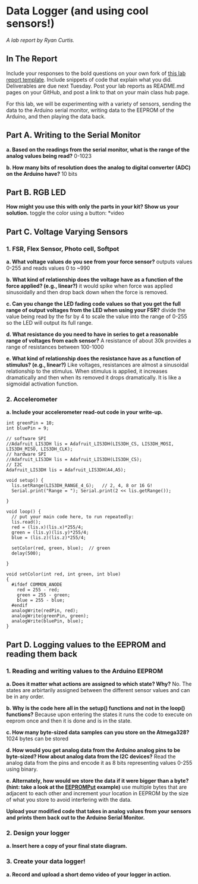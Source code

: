 # Data Logger (and using cool sensors!)

*A lab report by Ryan Curtis.*

## In The Report

Include your responses to the bold questions on your own fork of [this lab report template](https://github.com/FAR-Lab/IDD-Fa18-Lab2). Include snippets of code that explain what you did. Deliverables are due next Tuesday. Post your lab reports as README.md pages on your GitHub, and post a link to that on your main class hub page.

For this lab, we will be experimenting with a variety of sensors, sending the data to the Arduino serial monitor, writing data to the EEPROM of the Arduino, and then playing the data back.

## Part A.  Writing to the Serial Monitor
 
**a. Based on the readings from the serial monitor, what is the range of the analog values being read?**
0-1023
 
**b. How many bits of resolution does the analog to digital converter (ADC) on the Arduino have?**
10 bits

## Part B. RGB LED

**How might you use this with only the parts in your kit? Show us your solution.**
toggle the color using a button:
*video

## Part C. Voltage Varying Sensors 
 
### 1. FSR, Flex Sensor, Photo cell, Softpot

**a. What voltage values do you see from your force sensor?**
outputs values 0-255 and reads values 0 to ~990

**b. What kind of relationship does the voltage have as a function of the force applied? (e.g., linear?)**
it would spike when force was applied sinusoidally and then drop back down when the force is removed.

**c. Can you change the LED fading code values so that you get the full range of output voltages from the LED when using your FSR?**
divide the value being read by the fsr by 4 to scale the value into the range of 0-255 so the LED will output its full range.

**d. What resistance do you need to have in series to get a reasonable range of voltages from each sensor?**
A resistance of about 30k provides a range of resistances between 100-1000

**e. What kind of relationship does the resistance have as a function of stimulus? (e.g., linear?)**
Like voltages, resistances are almost a sinusoidal relationship to the stimulus. When stimulus is applied, it increases dramatically and then when its removed it drops dramatically. It is like a sigmoidal activation function.

### 2. Accelerometer
 
**a. Include your accelerometer read-out code in your write-up.**
```int redPin =11;
int greenPin = 10;
int bluePin = 9;
 
// software SPI
//Adafruit_LIS3DH lis = Adafruit_LIS3DH(LIS3DH_CS, LIS3DH_MOSI, LIS3DH_MISO, LIS3DH_CLK);
// hardware SPI
//Adafruit_LIS3DH lis = Adafruit_LIS3DH(LIS3DH_CS);
// I2C
Adafruit_LIS3DH lis = Adafruit_LIS3DH(A4,A5);

void setup() {
  lis.setRange(LIS3DH_RANGE_4_G);   // 2, 4, 8 or 16 G!
  Serial.print("Range = "); Serial.print(2 << lis.getRange());  

}

void loop() {
  // put your main code here, to run repeatedly:
  lis.read();
  red = (lis.x)(lis.x)*255/4;
  green = (lis.y)(lis.y)*255/4;
  blue = (lis.z)(lis.z)*255/4;
  
  setColor(red, green, blue);  // green
  delay(500);
  
}

void setColor(int red, int green, int blue)
{
  #ifdef COMMON_ANODE
    red = 255 - red;
    green = 255 - green;
    blue = 255 - blue;
  #endif
  analogWrite(redPin, red);
  analogWrite(greenPin, green);
  analogWrite(bluePin, blue);  
}
```


## Part D. Logging values to the EEPROM and reading them back
 
### 1. Reading and writing values to the Arduino EEPROM

**a. Does it matter what actions are assigned to which state? Why?**
No. The states are arbirtarily assigned between the different sensor values and can be in any order.

**b. Why is the code here all in the setup() functions and not in the loop() functions?**
Because upon entering the states it runs the code to execute on eeprom once and then it is done and is in the state.

**c. How many byte-sized data samples can you store on the Atmega328?**
1024 bytes can be stored

**d. How would you get analog data from the Arduino analog pins to be byte-sized? How about analog data from the I2C devices?**
Read the analog data from the pins and encode it as 8 bits representing values 0-255 using binary.

**e. Alternately, how would we store the data if it were bigger than a byte? (hint: take a look at the [EEPROMPut](https://www.arduino.cc/en/Reference/EEPROMPut) example)**
use multiple bytes that are adjacent to each other and increment your location in EEPROM by the size of what you store to avoid interfering with the data.

**Upload your modified code that takes in analog values from your sensors and prints them back out to the Arduino Serial Monitor.**


### 2. Design your logger
 
**a. Insert here a copy of your final state diagram.**

### 3. Create your data logger!
 
**a. Record and upload a short demo video of your logger in action.**
